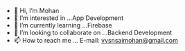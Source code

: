 - 👋 Hi, I’m Mohan
- 👀 I’m interested in ...App Development
- 🌱 I’m currently learning ...Firebase
- 💞️ I’m looking to collaborate on ...Backend Development
- 📫 How to reach me ... E-mail: vvsnsaimohan@gmail.com

<!---
VennamVenkataSivaNagaSaiMohan/VennamVenkataSivaNagaSaiMohan is a ✨ special ✨ repository because its `README.md` (this file) appears on your GitHub profile.
You can click the Preview link to take a look at your changes.
--->

